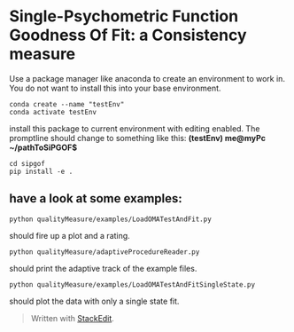 # Single-Psychometric Function Goodness Of Fit: a Consistency measure
Use a package manager like anaconda to create an environment to work in. You do not want to install this into your base environment.

	conda create --name "testEnv"
	conda activate testEnv

install this package to current environment with editing enabled. 
The promptline should change to something like this: **(testEnv) me@myPc ~/pathToSiPGOF$**

	cd sipgof
	pip install -e .

## have a look at some examples:

	python qualityMeasure/examples/LoadOMATestAndFit.py
 
should fire up a plot and a rating.

	python qualityMeasure/adaptiveProcedureReader.py

should print the adaptive track of the example files.

	python qualityMeasure/examples/LoadOMATestAndFitSingleState.py
 
should plot the data with only a single state fit.

> Written with [StackEdit](https://stackedit.io/).
